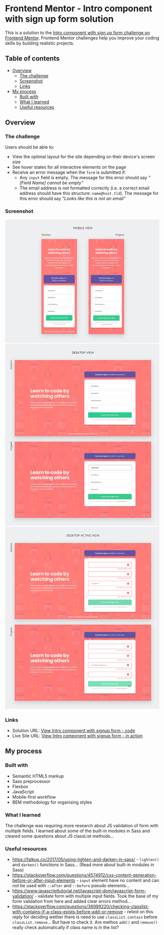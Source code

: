 # Frontend Mentor - Intro component with sign up form solution

This is a solution to the [Intro component with sign up form challenge on Frontend Mentor](https://www.frontendmentor.io/challenges/intro-component-with-signup-form-5cf91bd49edda32581d28fd1). Frontend Mentor challenges help you improve your coding skills by building realistic projects. 

## Table of contents

- [Overview](#overview)
  - [The challenge](#the-challenge)
  - [Screenshot](#screenshot)
  - [Links](#links)
- [My process](#my-process)
  - [Built with](#built-with)
  - [What I learned](#what-i-learned)
  - [Useful resources](#useful-resources)

## Overview

### The challenge

Users should be able to:

- View the optimal layout for the site depending on their device's screen size
- See hover states for all interactive elements on the page
- Receive an error message when the `form` is submitted if:
  - Any `input` field is empty. The message for this error should say *"[Field Name] cannot be empty"*
  - The email address is not formatted correctly (i.e. a correct email address should have this structure: `name@host.tld`). The message for this error should say *"Looks like this is not an email"*

### Screenshot

<img src="./solution-screenshots/signup-page-mobile-view-comparison.jpg">
<img src="./solution-screenshots/signup-page-desktop-view-comparison.jpg">
<img src="./solution-screenshots/signup-page-desktop-active-view-comparison.jpg">

### Links

- Solution URL: [View Intro component with signup form - code](https://github.com/strosi/frontend-mentor-challenges/tree/main/intro-component-with-signup-form-master)
- Live Site URL: [View Intro component with signup form - in action](https://strosi.github.io/frontend-mentor-challenges/intro-component-with-signup-form-master/)

## My process

### Built with

- Semantic HTML5 markup
- Sass preprocessor
- Flexbox
- JavaScript
- Mobile-first workflow
- BEM methodology for organising styles

### What I learned

The challenge was requiring more research about JS validation of form with multiple fields. I learned about some of the built-in modules in Sass and cleared some questions about JS classList methods...

### Useful resources

- https://falkus.co/2017/05/using-lighten-and-darken-in-sass/ - `lighten()` and `darken()` functions in Sass... (Read more about built-in modules in Sass)
- https://stackoverflow.com/questions/4574912/css-content-generation-before-or-after-input-elements - `input` element have no content and can not be used with `::after` and `::before` pseudo elements...
- https://www.javascripttutorial.net/javascript-dom/javascript-form-validation/ - validate form with multiple input fields. Took the base of my form validation from here and added clear errors method...
- https://stackoverflow.com/questions/36999220/checking-classlist-with-contains-if-a-class-exists-before-add-or-remove - relied on this reply for deciding wether there is need to use `classList.contain` before `classList.remove`... But have to check it. Are methos `add()` and `remove()` really check automatically if class name is in the list?

